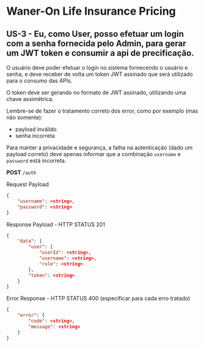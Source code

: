 # Waner-On Life Insurance Pricing

## US-3 - Eu, como User, posso efetuar um login com a senha fornecida pelo Admin, para gerar um JWT token e consumir a api de precificação.

O usuário deve poder efetuar o login no sistema fornecendo o usuário e senha, e deve receber de volta um token JWT assinado que será utilizado para o consumo das APIs.

O token deve ser gerando no formato de JWT assinado, utilizando uma chave assimétrica.

Lembre-se de fazer o tratamento correto dos error, como por exemplo (mas não somente):

- payload inválido
- senha incorreta

Para manter a privacidade e segurança, a falha na autenticação (dado um payload correto) deve apenas informar que a combinação `username` e `password` está incorreta.

**POST** `/auth`

Request Payload

```json
{
    "username": <string>,
    "password": <string>
}
```

Response Payload - HTTP STATUS 201

```json
{
    "data": {
        "user": {
            "userId": <string>,
            "username": <string>,
            "role": <string>
        },
        "token": <string>
    }
}
```

Error Response - HTTP STATUS 400 (especificar para cada erro tratado)

```json
{
    "error": {
        "code": <string>,
        "message": <string>
    }
}
```

